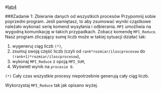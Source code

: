 #[lab4](https://github.com/mmotel/zjp-labs/tree/master/lab4/zad1)

###Zadanie 1: Zbieranie danych od wszystkich procesów
Przypomnij sobie poprzedni program. Jeśli pamiętasz, to aby zsumować wyniki cząstkowe należało wykonać serię komend wysyłania i odbierania. `MPI` umożliwia na wygodną komunikację w takich przypadkach. Zobacz komendę `MPI_Reduce`. Nasz program zliczający sumę liczb może w takiej sytuacji działać tak:

 1. wygeneruj ciąg liczb `(*)`,
 2. zsumuj swoją część liczb (czyli od `rank*rozmiar/iloscprocesow` do `(rank+1)*rozmiar/iloscprocesow`),
 3. wykonaj `MPI_Reduce` z opcją `MPI_SUM`,
 4. Wyświetl wynik na `procesie 0`.

`(*)` Cały czas wszystkie procesy niepotrzebnie generują cały ciąg liczb.

Wykorzystaj `MPI_Reduce` tak jak opisano wyżej.
